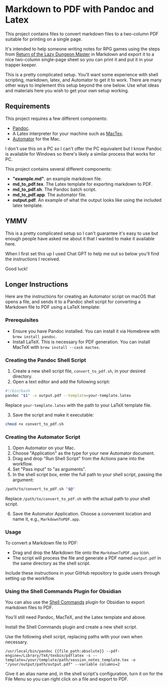 # Markdown to PDF with Pandoc and Latex

This project contains files to convert markdown files to a two-column PDF suitable for printing on a single page.

It's intended to help someone writing notes for RPG games using the steps from [Return of the Lazy Dungeon Master](https://shop.slyflourish.com/products/return-of-the-lazy-dungeon-master) in Markdown and export it to a nice two-column single-page sheet so you can print it and put it in your trapper keeper.

This is a pretty complicated setup. You'll want some experience with shell scripting, markdown, latex, and Automator to get it to work. There are many other ways to implement this setup beyond the one below. Use what ideas and materials here you wish to get your own setup working.

## Requirements

This project requires a few different components:

- [Pandoc](https://github.com/jgm/pandoc/blob/main/INSTALL.md).
- A Latex interpreter for your machine such as [MacTex](https://tug.org/mactex/).
- [Automator](https://en.wikipedia.org/wiki/Automator_(macOS)) for the Mac.

I don't use this on a PC so I can't offer the PC equivalent but I know Pandoc is available for Windows so there's likely a similar process that works for PC.

This project contains several different components:

- **"example.md"**. an example markdown file.
- **md_to_pdf.tex**. The Latex template for exporting markdown to PDF.
- **md_to_pdf.sh**. The Pandoc batch script.
- **md_to_pdf.app**. The automator file.
- **output.pdf**. An example of what the output looks like using the included latex template.

## YMMV

This is a pretty complicated setup so I can't guarantee it's easy to use but enough people have asked me about it that I wanted to make it available here.

When I first set this up I used Chat GPT to help me out so below you'll find the instructions I received.

Good luck!

## Longer Instructions

Here are the instructions for creating an Automator script on macOS that opens a file, and sends it to a Pandoc shell script for converting a Markdown file to PDF using a LaTeX template:

### Prerequisites

- Ensure you have Pandoc installed. You can install it via Homebrew with `brew install pandoc`.
- Install LaTeX. This is necessary for PDF generation. You can install MacTeX with `brew install --cask mactex`.

### Creating the Pandoc Shell Script

1. Create a new shell script file, `convert_to_pdf.sh`, in your desired directory.
2. Open a text editor and add the following script:

```bash
#!/bin/bash
pandoc "$1" -o output.pdf --template=your-template.latex
```
Replace `your-template.latex` with the path to your LaTeX template file.

3. Save the script and make it executable:
```bash
chmod +x convert_to_pdf.sh
```

### Creating the Automator Script

1. Open Automator on your Mac.
2. Choose "Application" as the type for your new Automator document.
3. Drag and drop "Run Shell Script" from the Actions pane into the workflow.
4. Set "Pass input" to "as arguments".
5. In the shell script box, enter the full path to your shell script, passing the argument:
```bash
/path/to/convert_to_pdf.sh "$@"
```
Replace `/path/to/convert_to_pdf.sh` with the actual path to your shell script.

6. Save the Automator Application. Choose a convenient location and name it, e.g., `MarkdownToPDF.app`.

### Usage

To convert a Markdown file to PDF:
- Drag and drop the Markdown file onto the `MarkdownToPDF.app` icon.
- The script will process the file and generate a PDF named `output.pdf` in the same directory as the shell script.

Include these instructions in your GitHub repository to guide users through setting up the workflow.

### Using the Shell Commands Plugin for Obsidian

You can also use the [Shell Commands](https://github.com/Taitava/obsidian-shellcommands) plugin for Obsidian to export markdown files to PDF.

You'll still need Pandoc, MacTeX, and the Latex template and above.

Install the Shell Commands plugin and create a new shell script.

Use the following shell script, replacing paths with your own when necessary.

```
/usr/local/bin/pandoc {{file_path:absolute}} --pdf-engine=/Library/TeX/texbin/pdflatex -s --template=/your/template/path/session_notes_template.tex -o "/your/output/path/output.pdf" --variable columns=2
```

Give it an alias name and, in the shell script's configuration, turn it on for the File Menu so you can right click on a file and export to PDF.




